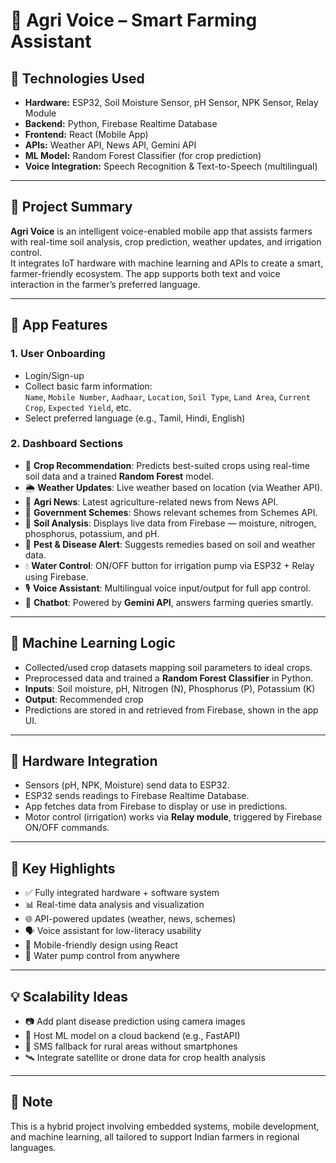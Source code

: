 # 🌾 Agri Voice – Smart Farming Assistant

## 🔧 Technologies Used

- **Hardware:** ESP32, Soil Moisture Sensor, pH Sensor, NPK Sensor, Relay Module  
- **Backend:** Python, Firebase Realtime Database  
- **Frontend:** React (Mobile App)  
- **APIs:** Weather API, News API, Gemini API  
- **ML Model:** Random Forest Classifier (for crop prediction)  
- **Voice Integration:** Speech Recognition & Text-to-Speech (multilingual)  

---

## 🚀 Project Summary

**Agri Voice** is an intelligent voice-enabled mobile app that assists farmers with real-time soil analysis, crop prediction, weather updates, and irrigation control.  
It integrates IoT hardware with machine learning and APIs to create a smart, farmer-friendly ecosystem. The app supports both text and voice interaction in the farmer’s preferred language.

---

## 📱 App Features

### 1. User Onboarding
- Login/Sign-up  
- Collect basic farm information:  
  `Name`, `Mobile Number`, `Aadhaar`, `Location`, `Soil Type`, `Land Area`, `Current Crop`, `Expected Yield`, etc.  
- Select preferred language (e.g., Tamil, Hindi, English)

### 2. Dashboard Sections
- 🌿 **Crop Recommendation**: Predicts best-suited crops using real-time soil data and a trained **Random Forest** model.  
- 🌦️ **Weather Updates**: Live weather based on location (via Weather API).  
- 📰 **Agri News**: Latest agriculture-related news from News API.  
- 💸 **Government Schemes**: Shows relevant schemes from Schemes API.  
- 🧪 **Soil Analysis**: Displays live data from Firebase — moisture, nitrogen, phosphorus, potassium, and pH.  
- 🐛 **Pest & Disease Alert**: Suggests remedies based on soil and weather data.  
- 💧 **Water Control**: ON/OFF button for irrigation pump via ESP32 + Relay using Firebase.  
- 🎙️ **Voice Assistant**: Multilingual voice input/output for full app control.  
- 🤖 **Chatbot**: Powered by **Gemini API**, answers farming queries smartly.

---

## 🧠 Machine Learning Logic

- Collected/used crop datasets mapping soil parameters to ideal crops.  
- Preprocessed data and trained a **Random Forest Classifier** in Python.  
- **Inputs**: Soil moisture, pH, Nitrogen (N), Phosphorus (P), Potassium (K)  
- **Output**: Recommended crop  
- Predictions are stored in and retrieved from Firebase, shown in the app UI.

---

## 🔌 Hardware Integration

- Sensors (pH, NPK, Moisture) send data to ESP32.  
- ESP32 sends readings to Firebase Realtime Database.  
- App fetches data from Firebase to display or use in predictions.  
- Motor control (irrigation) works via **Relay module**, triggered by Firebase ON/OFF commands.

---

## 🎯 Key Highlights

- ✅ Fully integrated hardware + software system  
- 📊 Real-time data analysis and visualization  
- 🌐 API-powered updates (weather, news, schemes)  
- 🗣️ Voice assistant for low-literacy usability  
- 📱 Mobile-friendly design using React  
- 🚰 Water pump control from anywhere  

---

## 💡 Scalability Ideas

- 📷 Add plant disease prediction using camera images  
- 🚀 Host ML model on a cloud backend (e.g., FastAPI)  
- 📲 SMS fallback for rural areas without smartphones  
- 🛰️ Integrate satellite or drone data for crop health analysis

---

## 📌 Note
This is a hybrid project involving embedded systems, mobile development, and machine learning, all tailored to support Indian farmers in regional languages.
